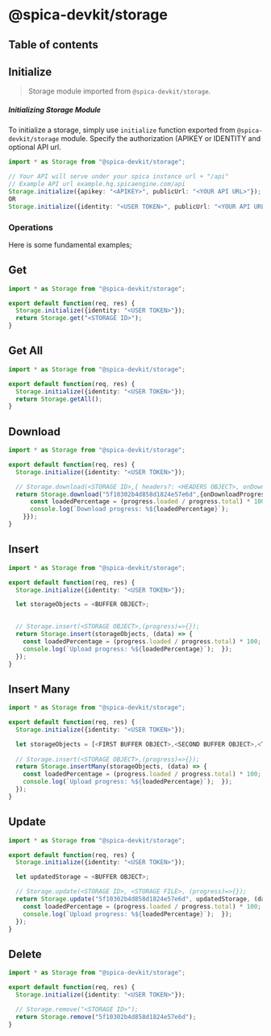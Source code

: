 # @spica-devkit/storage

## Table of contents

## Initialize

> Storage module imported from `@spica-devkit/storage`.

##### Initializing Storage Module

To initialize a storage, simply use `initialize` function exported from `@spica-devkit/storage` module. Specify the authorization (APIKEY or IDENTITY and optional API url. 

```typescript
import * as Storage from "@spica-devkit/storage";

// Your API will serve under your spica instance url + "/api"
// Example API url example.hq.spicaengine.com/api
Storage.initialize({apikey: "<APIKEY>", publicUrl: "<YOUR API URL>"}); 
OR
Storage.initialize({identity: "<USER TOKEN>", publicUrl: "<YOUR API URL>"}); 
```

### Operations

Here is some fundamental examples;

## Get

```typescript
import * as Storage from "@spica-devkit/storage";

export default function(req, res) {
  Storage.initialize({identity: "<USER TOKEN>"});
  return Storage.get("<STORAGE ID>");
}
```

## Get All

```typescript
import * as Storage from "@spica-devkit/storage";

export default function(req, res) {
  Storage.initialize({identity: "<USER TOKEN>"});
  return Storage.getAll();
}
```

## Download
```typescript
import * as Storage from "@spica-devkit/storage";

export default function(req, res) {
  Storage.initialize({identity: "<USER TOKEN>"});

  // Storage.download(<STORAGE ID>,{ headers?: <HEADERS OBJECT>, onDownloadProgress?: (progress) => void });
  return Storage.download("5f10302b4d858d1824e57e6d",{onDownloadProgress:(progress) => {
      const loadedPercentage = (progress.loaded / progress.total) * 100;
      console.log(`Download progress: %${loadedPercentage}`);  
    }});
}
```

## Insert

```typescript
import * as Storage from "@spica-devkit/storage";

export default function(req, res) {
  Storage.initialize({identity: "<USER TOKEN>"});

  let storageObjects = <BUFFER OBJECT>;

  
  // Storage.insert(<STORAGE OBJECT>,(progress)=>{});
  return Storage.insert(storageObjects, (data) => {
    const loadedPercentage = (progress.loaded / progress.total) * 100;
    console.log(`Upload progress: %${loadedPercentage}`);  });
  });
}
```

## Insert Many

```typescript
import * as Storage from "@spica-devkit/storage";

export default function(req, res) {
  Storage.initialize({identity: "<USER TOKEN>"});

  let storageObjects = [<FIRST BUFFER OBJECT>,<SECOND BUFFER OBJECT>,<THIRD BUFFER OBJECT>];
  
  // Storage.insert(<STORAGE OBJECT>,(progress)=>{});
  return Storage.insertMany(storageObjects, (data) => {
    const loadedPercentage = (progress.loaded / progress.total) * 100;
    console.log(`Upload progress: %${loadedPercentage}`);  });
  });
}
```

## Update

```typescript
import * as Storage from "@spica-devkit/storage";

export default function(req, res) {
  Storage.initialize({identity: "<USER TOKEN>"});

  let updatedStorage = <BUFFER OBJECT>;

  // Storage.update(<STORAGE ID>, <STORAGE FILE>, (progress)=>{});
  return Storage.update("5f10302b4d858d1824e57e6d", updatedStorage, (data) => {
    const loadedPercentage = (progress.loaded / progress.total) * 100;
    console.log(`Upload progress: %${loadedPercentage}`);  });
  });
}
```

## Delete

```typescript
import * as Storage from "@spica-devkit/storage";

export default function(req, res) {
  Storage.initialize({identity: "<USER TOKEN>"});

  // Storage.remove("<STORAGE ID>");
  return Storage.remove("5f10302b4d858d1824e57e6d");
}
```